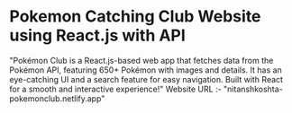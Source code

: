 # Pokemon Catching Club Website using React.js with API
 "Pokémon Club is a React.js-based web app that fetches data from the Pokémon API, featuring 650+ Pokémon with images and details. It has an eye-catching UI and a search feature for easy navigation. Built with React for a smooth and interactive experience!" Website URL :- "nitanshkoshta-pokemonclub.netlify.app"
